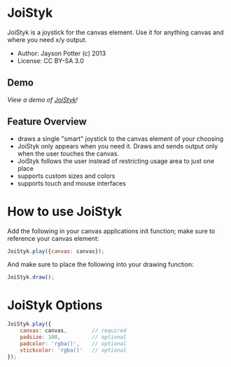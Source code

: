 JoiStyk
=======

JoiStyk is a joystick for the canvas element. Use it for anything canvas and where you need x/y output.

* Author: Jayson Potter (c) 2013
* License: CC BY-SA 3.0


## Demo

*View a demo of [JoiStyk](http://projects.jaysonpotter.com/JoiStyk/)!*


## Feature Overview

- draws a single "smart" joystick to the canvas element of your choosing
- JoiStyk only appears when you need it. Draws and sends output only when the user touches the canvas.
- JoiStyk follows the user instead of restricting usage area to just one place
- supports custom sizes and colors
- supports touch and mouse interfaces


# How to use JoiStyk

Add the following in your canvas applications init function; make sure to reference your canvas element:

```javascript
JoiStyk.play({canvas: canvas});
```

And make sure to place the following into your drawing function:
```javascript
JoiStyk.draw();
```

# JoiStyk Options

```javascript
JoiStyk.play({
	canvas: canvas,        // required
	padsize: 100,	       // optional
	padcolor: 'rgba()',    // optional
	stickcolor: 'rgba()'   // optional
});
```
